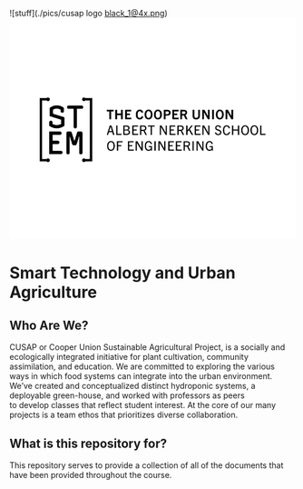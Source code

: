 ![stuff](./pics/cusap logo black_1@4x.png)
![enter image description here](./pics/summer_stem_logo.png) 
# Smart Technology and Urban Agriculture
 ## Who Are We?
 CUSAP or Cooper Union Sustainable Agricultural Project, is a socially and ecologically integrated initiative for plant cultivation, community assimilation, and education. We are committed to exploring the various ways in which food systems can integrate into the urban environment. We’ve created and conceptualized distinct hydroponic systems, a deployable green-house, and worked with professors as peers  
to develop classes that reflect student interest. At the core of our many projects is a team ethos that prioritizes  diverse collaboration.

## What is this repository for?
This repository serves to provide a collection of all of the documents that have been provided throughout the course. 

